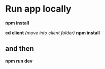 # Run app locally

**npm install**

**cd client** *(move into client folder)*
**npm install**

## and then

**npm run dev**